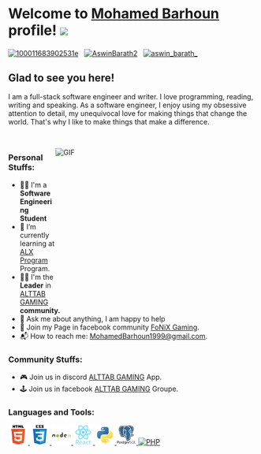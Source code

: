 # Welcome to [Mohamed Barhoun](https://www.facebook.com/KG.FoNiXPro12) profile! <a href="https://www.aswinbarath.me/"><img src="https://media.giphy.com/media/hvRJCLFzcasrR4ia7z/giphy.gif" width="25px"></a>

<a href="https://www.facebook.com/KG.FoNiXPro12" target="_blank"><img align="center" src="https://raw.githubusercontent.com/rahuldkjain/github-profile-readme-generator/master/src/images/icons/Social/facebook.svg" alt="100011683902531e" height="30" width="40" /></a>
&nbsp;
<a href="https://twitter.com/FoNiXPr0" target="_blank"><img align="center" src="https://raw.githubusercontent.com/rahuldkjain/github-profile-readme-generator/master/src/images/icons/Social/twitter.svg" alt="AswinBarath2" height="30" width="40" /></a>
&nbsp;
<a href="https://www.instagram.com/fonixpro22" target="_blank"><img align="center" src="https://raw.githubusercontent.com/rahuldkjain/github-profile-readme-generator/master/src/images/icons/Social/instagram.svg" alt="aswin_barath_" height="30" width="40" /></a>
&nbsp;

## Glad to see you here!

I am a full-stack software engineer and writer. I love programming, reading, writing and speaking.
As a software engineer, I enjoy using my obsessive attention to detail, my unequivocal love for making things that change the world.
That's why I like to make things that make a difference.

&nbsp;&nbsp;&nbsp;&nbsp;&nbsp;&nbsp;&nbsp;&nbsp;

<img align="right" alt="GIF" src="https://media.giphy.com/media/qgQUggAC3Pfv687qPC/giphy.gif?raw=true" width="408" height="318" />


### Personal Stuffs:

- 👨‍🎓 I'm a **Software Engineering Student**
- 🔭 I’m currently learning at [ALX Program](https://www.alxafrica.com) Program.
- 👨‍🏫 I'm the **Leader** in [ALTTAB GAMING](https://www.facebook.com/alttabgamers) **community.**
- 💬 Ask me about anything, I am happy to help
- 👯 Join my Page in facebook community [FoNiX Gaming](https://www.facebook.com/FoNiXGaming).
- 📬 How to reach me: [MohamedBarhoun1999@gmail.com](mailto:mohamedbarhoun1999@gmail.com).

### Community Stuffs:
- 🎮 Join us in discord [ALTTAB GAMING](https://www.alxafrica.com) App.
- 🕹️ Join us in facebook [ALTTAB GAMING](https://www.facebook.com/groups/ffgeb5b5eb) Groupe.

<h3 align="left">Languages and Tools:</h3>
<p align="left">
    <a href="https://www.w3.org/html/" target="_blank"> <img src="https://raw.githubusercontent.com/devicons/devicon/master/icons/html5/html5-original-wordmark.svg" alt="html5" width="40" height="40"/> </a>
    <a href="https://www.w3schools.com/css/" target="_blank"> <img src="https://raw.githubusercontent.com/devicons/devicon/master/icons/css3/css3-original-wordmark.svg" alt="css3" width="40" height="40"/> </a>
      <a href="https://nodejs.org" target="_blank"> <img src="https://raw.githubusercontent.com/devicons/devicon/master/icons/nodejs/nodejs-original-wordmark.svg" alt="nodejs" width="40" height="40"/> </a>
      <a href="https://reactjs.org/" target="_blank"> <img src="https://raw.githubusercontent.com/devicons/devicon/master/icons/react/react-original-wordmark.svg" alt="react" width="40" height="40"/> </a>
    <a href="https://www.python.org" target="_blank"> <img src="https://raw.githubusercontent.com/devicons/devicon/master/icons/python/python-original.svg" alt="python" width="40" height="40"/> </a>
      <a href="https://www.postgresql.org" target="_blank"> <img src="https://raw.githubusercontent.com/devicons/devicon/master/icons/postgresql/postgresql-original-wordmark.svg" alt="postgresql" width="40" height="40"/> </a>
      <a href="https://php.net"><img alt="PHP" src="https://www.php.net/images/logos/new-php-logo.svg" width="40" height="40"> </a>
    </p>

